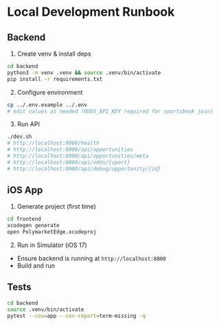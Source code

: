 # Local Development Runbook

## Backend
1. Create venv & install deps
```bash
cd backend
python3 -m venv .venv && source .venv/bin/activate
pip install -r requirements.txt
```
2. Configure environment
```bash
cp ../.env.example ../.env
# edit values as needed (ODDS_API_KEY required for sportsbook join)
```
3. Run API
```bash
./dev.sh
# http://localhost:8000/health
# http://localhost:8000/api/opportunities
# http://localhost:8000/api/opportunities/meta
# http://localhost:8000/api/odds/{sport}
# http://localhost:8000/api/debug/opportunity/{id}
```

## iOS App
1. Generate project (first time)
```bash
cd frontend
xcodegen generate
open PolymarketEdge.xcodeproj
```
2. Run in Simulator (iOS 17)
- Ensure backend is running at `http://localhost:8000`
- Build and run

## Tests
```bash
cd backend
source .venv/bin/activate
pytest --cov=app --cov-report=term-missing -q
```

